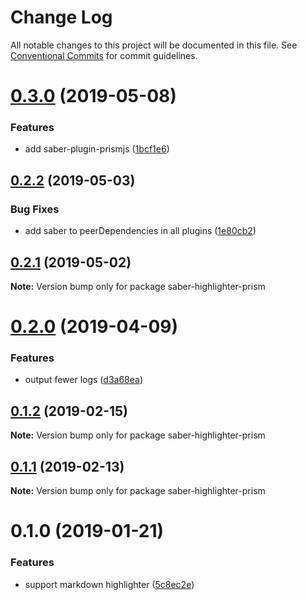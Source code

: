 # Change Log

All notable changes to this project will be documented in this file.
See [Conventional Commits](https://conventionalcommits.org) for commit guidelines.

# [0.3.0](https://github.com/egoist/saber/compare/saber-highlighter-prism@0.2.2...saber-highlighter-prism@0.3.0) (2019-05-08)

### Features

- add saber-plugin-prismjs ([1bcf1e6](https://github.com/egoist/saber/commit/1bcf1e6))

## [0.2.2](https://github.com/egoist/saber/compare/saber-highlighter-prism@0.2.1...saber-highlighter-prism@0.2.2) (2019-05-03)

### Bug Fixes

- add saber to peerDependencies in all plugins ([1e80cb2](https://github.com/egoist/saber/commit/1e80cb2))

## [0.2.1](https://github.com/egoist/saber/compare/saber-highlighter-prism@0.2.0...saber-highlighter-prism@0.2.1) (2019-05-02)

**Note:** Version bump only for package saber-highlighter-prism

# [0.2.0](https://github.com/egoist/saber/compare/saber-highlighter-prism@0.1.2...saber-highlighter-prism@0.2.0) (2019-04-09)

### Features

- output fewer logs ([d3a68ea](https://github.com/egoist/saber/commit/d3a68ea))

## [0.1.2](https://github.com/egoist/saber/compare/saber-highlighter-prism@0.1.1...saber-highlighter-prism@0.1.2) (2019-02-15)

**Note:** Version bump only for package saber-highlighter-prism

## [0.1.1](https://github.com/egoist/saber/compare/saber-highlighter-prism@0.1.0...saber-highlighter-prism@0.1.1) (2019-02-13)

**Note:** Version bump only for package saber-highlighter-prism

# 0.1.0 (2019-01-21)

### Features

- support markdown highlighter ([5c8ec2e](https://github.com/egoist/saber/commit/5c8ec2e))
